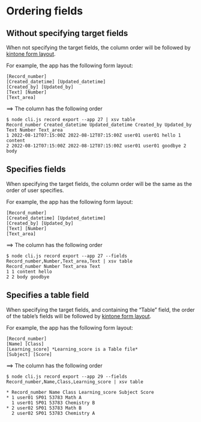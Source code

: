 # Ordering fields

## Without specifying target fields

When not specifying the target fields, the column order will be followed by [kintone form layout](https://kintone.dev/en/docs/kintone/rest-api/apps/get-form-layout/).

For example, the app has the following form layout:

```
[Record_number]
[Created_datetime] [Updated_datetime]
[Created_by] [Updated_by]
[Text] [Number]
[Text_area]
```

==> The column has the following order

```shell
$ node cli.js record export --app 27 | xsv table
Record_number Created_datetime Updated_datetime Created_by Updated_by Text Number Text_area
1 2022-08-12T07:15:00Z 2022-08-12T07:15:00Z user01 user01 hello 1 content
2 2022-08-12T07:15:00Z 2022-08-12T07:15:00Z user01 user01 goodbye 2 body
```

## Specifies fields

When specifying the target fields, the column order will be the same as the order of user specifies.

For example, the app has the following form layout:

```
[Record_number]
[Created_datetime] [Updated_datetime]
[Created_by] [Updated_by]
[Text] [Number]
[Text_area]
```

==> The column has the following order

```shell
$ node cli.js record export --app 27 --fields Record_number,Number,Text_area,Text | xsv table
Record_number Number Text_area Text
1 1 content hello
2 2 body goodbye
```

## Specifies a table field

When specifying the target fields, and containing the “Table” field, the order of the table’s fields will be followed by [kintone form layout](https://kintone.dev/en/docs/kintone/rest-api/apps/get-form-layout/).

For example, the app has the following form layout:

```
[Record_number]
[Name] [Class]
[Learning_score] *Learning_score is a Table file*
[Subject] [Score]
```

==> The column has the following order

```shell
$ node cli.js record export --app 29 --fields Record_number,Name,Class,Learning_score | xsv table

* Record_number Name Class Learning_score Subject Score
* 1 user01 SP01 53783 Math A
  1 user01 SP01 53783 Chemistry B
* 2 user02 SP01 53783 Math B
  2 user02 SP01 53783 Chemistry A
```
